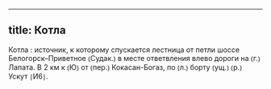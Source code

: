 
---
title: Котла
---
Котла
: источник, к которому спускается лестница от петли шоссе Белогорск–Приветное ⦅Судак.⦆ в месте ответвления влево дороги на ⦅г.⦆ Лапата. В 2 км к ⦅Ю⦆ от ⦅пер.⦆ Кокасан-Богаз, по ⦅л.⦆ борту ⦅ущ.⦆ ⦅р.⦆ Ускут ⦃И6⦄.
